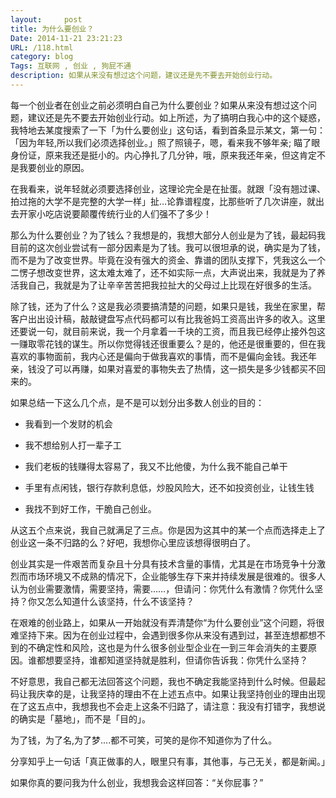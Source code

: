 ```yaml
---
layout:     post
title: 为什么要创业？
Date: 2014-11-21 23:21:23
URL: /118.html
category: blog
Tags: 互联网 , 创业 , 狗屁不通
description: 如果从来没有想过这个问题，建议还是先不要去开始创业行动。
---
```






每一个创业者在创业之前必须明白自己为什么要创业？如果从来没有想过这个问题，建议还是先不要去开始创业行动。如上所述，为了搞明白我心中的这个疑惑，我特地去某度搜索了一下「为什么要创业」这句话，看到首条显示某文，第一句：「因为年轻,所以我们必须选择创业。」照了照镜子，嗯，看来我不够年亲; 瞄了眼身份证，原来我还是挺小的。内心挣扎了几分钟，哦，原来我还年亲，但这肯定不是我要创业的原因。

在我看来，说年轻就必须要选择创业，这理论完全是在扯蛋。就跟「没有翘过课、拍过拖的大学不是完整的大学一样」扯…论靠谱程度，比那些听了几次讲座，就出去开家小吃店说要颠覆传统行业的人们强不了多少！

那么为什么要创业？为了钱么？我想是的，我想大部分人创业是为了钱，最起码我目前的这次创业尝试有一部分因素是为了钱。我可以很坦承的说，确实是为了钱，而不是为了改变世界。毕竟在没有强大的资金、靠谱的团队支撑下，凭我这么一个二愣子想改变世界，这太难太难了，还不如实际一点，大声说出来，我就是为了养活我自己，我就是为了让辛辛苦苦把我拉扯大的父母过上比现在好很多的生活。

除了钱，还为了什么？这是我必须要搞清楚的问题，如果只是钱，我坐在家里，帮客户出出设计稿，敲敲键盘写点代码都可以有比我爸妈工资高出许多的收入。这里还要说一句，就目前来说，我一个月拿着一千块的工资，而且我已经停止接外包这一赚取零花钱的谋生。所以你觉得钱还很重要么？是的，他还是很重要的，但在我喜欢的事物面前，我内心还是偏向于做我喜欢的事情，而不是偏向金钱。我还年亲，钱没了可以再赚，如果对喜爱的事物失去了热情，这一损失是多少钱都买不回来的。

如果总结一下这么几个点，是不是可以划分出多数人创业的目的：

*   我看到一个发财的机会

*   我不想给别人打一辈子工

*   我们老板的钱赚得太容易了，我又不比他傻，为什么我不能自己单干

*   手里有点闲钱，银行存款利息低，炒股风险大，还不如投资创业，让钱生钱

*   我找不到好工作，干脆自己创业。

从这五个点来说，我自己就满足了三点。你是因为这其中的某一个点而选择走上了创业这一条不归路的么？好吧，我想你心里应该想得很明白了。

创业其实是一件艰苦而复杂且十分具有技术含量的事情，尤其是在市场竞争十分激烈而市场环境又不成熟的情况下，企业能够生存下来并持续发展是很难的。很多人认为创业需要激情，需要坚持，需要……，但请问：你凭什么有激情？你凭什么坚持？你又怎么知道什么该坚持，什么不该坚持？

在艰难的创业路上，如果从一开始就没有弄清楚你“为什么要创业”这个问题，将很难坚持下来。因为在创业过程中，会遇到很多你从来没有遇到过，甚至连想都想不到的不确定性和风险，这也是为什么很多创业型企业在一到三年会消失的主要原因。谁都想要坚持，谁都知道坚持就是胜利，但请你告诉我：你凭什么坚持？

不好意思，我自己都无法回答这个问题，我也不确定我能坚持到什么时候。但最起码让我庆幸的是，让我坚持的理由不在上述五点中。如果让我坚持创业的理由出现在了这五点中，我想我也不会走上这条不归路了，请注意：我没有打错字，我想说的确实是「墓地」，而不是「目的」。

为了钱，为了名,为了梦....都不可笑，可笑的是你不知道你为了什么。

分享知乎上一句话「真正做事的人，眼里只有事，其他事，与己无关，都是新闻。」

如果你真的要问我为什么创业，我想我会这样回答：“关你屁事？”